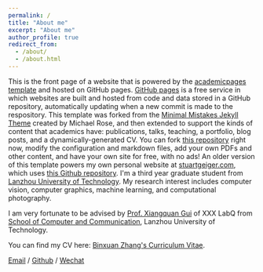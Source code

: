 ```yaml
---
permalink: /
title: "About me"
excerpt: "About me"
author_profile: true
redirect_from: 
  - /about/
  - /about.html
---
```


This is the front page of a website that is powered by the [academicpages template](https://github.com/academicpages/academicpages.github.io) and hosted on GitHub pages. [GitHub pages](https://pages.github.com) is a free service in which websites are built and hosted from code and data stored in a GitHub repository, automatically updating when a new commit is made to the respository. This template was forked from the [Minimal Mistakes Jekyll Theme](https://mmistakes.github.io/minimal-mistakes/) created by Michael Rose, and then extended to support the kinds of content that academics have: publications, talks, teaching, a portfolio, blog posts, and a dynamically-generated CV. You can fork [this repository](https://github.com/academicpages/academicpages.github.io) right now, modify the configuration and markdown files, add your own PDFs and other content, and have your own site for free, with no ads! An older version of this template powers my own personal website at [stuartgeiger.com](http://stuartgeiger.com), which uses [this Github repository](https://github.com/staeiou/staeiou.github.io).
I'm a third year graduate student from [Lanzhou University of Technology](https://www.lut.edu.cn/). My research interest includes computer vision, computer graphics, machine learning, and computational photography.

I am very fortunate to be advised by [Prof. Xiangquan Gui](https://jitong.lut.edu.cn/info/1317/8626.htm) of XXX LabQ from [School of Computer and Communication](https://jitong.lut.edu.cn/index.htm), Lanzhou University of Technology. 

You can find my CV here: [Binxuan Zhang's Curriculum Vitae](../assets/Curriculum_Vitae.pdf).

[Email](mailto:212085400201@lut.edu.cn) / [Github](https://github.com/binxuan98) / [Wechat](../images/wechat.jpg)


